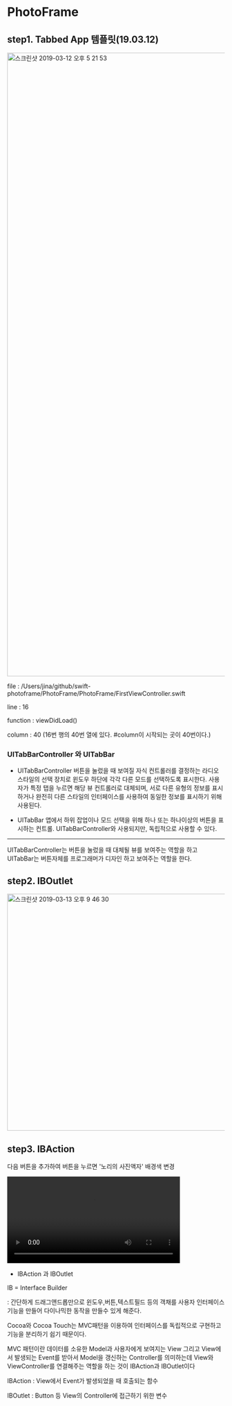 # PhotoFrame  

## step1. Tabbed App 템플릿(19.03.12)

<img width="1440" alt="스크린샷 2019-03-12 오후 5 21 53" src="https://user-images.githubusercontent.com/31604976/54185320-0ba76080-44ec-11e9-9cb2-4b44df2731ee.png">

file : /Users/jina/github/swift-photoframe/PhotoFrame/PhotoFrame/FirstViewController.swift  

line : 16  

function : viewDidLoad()  

column : 40 (16번 행의 40번 열에 있다. #column이 시작되는 곳이 40번이다.)  

### UITabBarController 와 UITabBar
- UITabBarController
버튼을 눌렀을 때 보여질 자식 컨트롤러를 결정하는 라디오 스타일의 선택 장치로 윈도우 하단에 각각 다른 모드를 선택하도록 표시한다. 
사용자가 특정 탭을 누르면 해당 뷰 컨트롤러로 대체되며, 서로 다른 유형의 정보를 표시하거나 완전히 다른 스타일의 인터페이스를 사용하여 동일한 정보를 표시하기 위해 사용된다.

- UITabBar
앱에서 하위 잡업이나 모드 선택을 위해 하나 또는 하나이상의 버튼을 표시하는 컨트롤.
UITabBarController와 사용되지만, 독립적으로 사용할 수 있다. 

------------------------------------------------------------------------------------------------------------------------

UITabBarController는 버튼을 눌렀을 때 대체될 뷰를 보여주는 역할을 하고 UITabBar는 버튼자체를 프로그래머가 디자인 하고 보여주는 역할을 한다.


## step2. IBOutlet
<img width="547" alt="스크린샷 2019-03-13 오후 9 46 30" src="https://user-images.githubusercontent.com/31604976/54280188-3b349680-45da-11e9-9284-46804be03d75.png">

## step3. IBAction

다음 버튼을 추가하여 버튼을 누르면 '노리의 사진액자' 배경색 변경

<video width="400" src="/Users/jina/Desktop/화면 기록 2019-03-19 오후 5.33.12.mov"></video>



- IBAction 과 IBOutlet

IB = Interface Builder 

: 간단하게 드래그앤드롭만으로 윈도우,버튼,텍스트필드 등의 객채를 사용자 인터페이스 기능을 만들어 다이나믹한 동작을 만들수 있게 해준다.

Cocoa와 Cocoa Touch는 MVC패턴을 이용하여  인터페이스를 독립적으로 구현하고 기능을 분리하기 쉽기 때문이다.

MVC 패턴이란 데이터를 소유한 Model과 사용자에게 보여지는 View 그리고 View에서 발생되는 Event를 받아서 Model을 갱신하는 Controller를 의미하는데 View와 ViewController를 연결해주는 역할을 하는 것이 IBAction과 IBOutlet이다

IBAction : View에서 Event가 발생되었을 때 호출되는 함수  

IBOutlet : Button 등 View의 Controller에 접근하기 위한 변수
